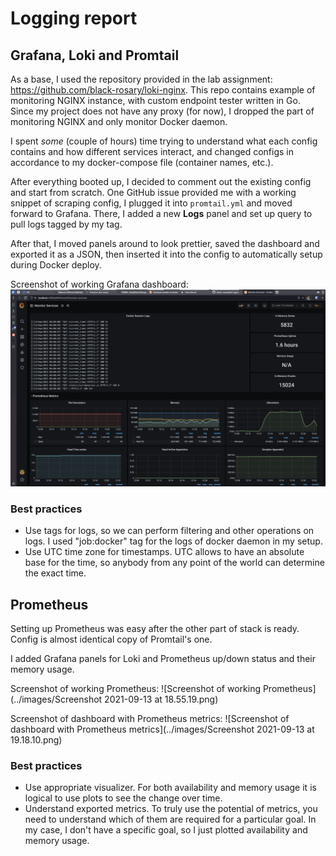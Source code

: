 # Logging report

## Grafana, Loki and Promtail

As a base, I used the repository provided in the lab assignment: https://github.com/black-rosary/loki-nginx. This repo contains example of monitoring NGINX instance, with custom endpoint tester written in Go. Since my project does not have any proxy (for now), I dropped the part of monitoring NGINX and only monitor Docker daemon.

I spent *some* (couple of hours) time trying to understand what each config contains and how different services interact, and changed configs in accordance to my docker-compose file (container names, etc.).

After everything booted up, I decided to comment out the existing config and start from scratch. One GitHub issue provided me with a working snippet of scraping config, I plugged it into `promtail.yml` and moved forward to Grafana.
There, I added a new **Logs** panel and set up query to pull logs tagged by my tag.

After that, I moved panels around to look prettier, saved the dashboard and exported it as a JSON, then inserted it into the config to automatically setup during Docker deploy.

Screenshot of working Grafana dashboard:
![Screenshot of working Grafana](../images/Screenshot%202021-09-13%20at%2012.22.44.png)

### Best practices

- Use tags for logs, so we can perform filtering and other operations on logs. I used "job:docker" tag for the logs
  of docker daemon in my setup.
- Use UTC time zone for timestamps. UTC allows to have an absolute base for the time, so anybody from any point of the
  world can determine the exact time.

## Prometheus

Setting up Prometheus was easy after the other part of stack is ready. Config is almost identical copy of Promtail's one.

I added Grafana panels for Loki and Prometheus up/down status and their memory usage.

Screenshot of working Prometheus:
![Screenshot of working Prometheus](../images/Screenshot 2021-09-13 at 18.55.19.png)

Screenshot of dashboard with Prometheus metrics:
![Screenshot of dashboard with Prometheus metrics](../images/Screenshot 2021-09-13 at 19.18.10.png)

### Best practices
- Use appropriate visualizer. For both availability and memory usage it is logical to use plots to see the change over time.
- Understand exported metrics. To truly use the potential of metrics, you need to understand which of them are required for a particular goal. In my case, I don't have a specific goal, so I just plotted availability and memory usage.


